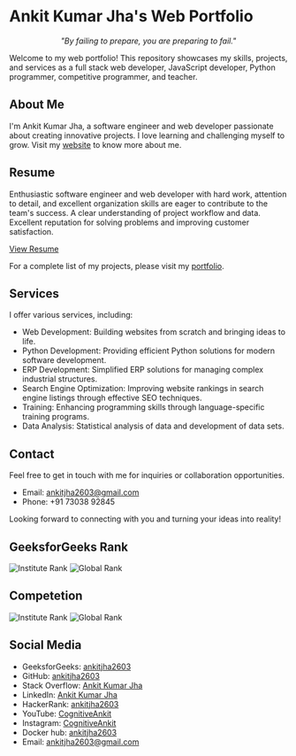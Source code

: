 # Ankit Kumar Jha's Web Portfolio

<p align="center">
  <em>"By failing to prepare, you are preparing to fail."</em>
</p>

Welcome to my web portfolio! This repository showcases my skills, projects, and services as a full stack web developer, JavaScript developer, Python programmer, competitive programmer, and teacher.

## About Me

I'm Ankit Kumar Jha, a software engineer and web developer passionate about creating innovative projects. I love learning and challenging myself to grow. Visit my [website](https://ankitjha2603.github.io) to know more about me.

## Resume

Enthusiastic software engineer and web developer with hard work, attention to detail, and excellent organization skills are eager to contribute to the team's success. A clear understanding of project workflow and data. Excellent reputation for solving problems and improving customer satisfaction.

[View Resume](https://ankitjha2603.github.io/resume)

<!--
## Projects

This portfolio features a collection of my projects, including:

- Play Connect: A dual-player game using ReactJS and Firebase.
- Tenie: A full stack ERP solution developed with Laravel.
- Hotstar Clone: A front-end website resembling the Hotstar streaming platform.
- Alarm Clock: An alarm clock application created with ReactJS.
- Snake Game: A progressive web app implementation of the classic Snake game.
- Algorithm Visualizer: A web-based tool for visualizing algorithms.
- Advance Web Scraper Amazon: Python-based web scraping solution for Amazon.

-->

For a complete list of my projects, please visit my [portfolio](https://ankitjha2603.github.io).

## Services

I offer various services, including:

- Web Development: Building websites from scratch and bringing ideas to life.
- Python Development: Providing efficient Python solutions for modern software development.
- ERP Development: Simplified ERP solutions for managing complex industrial structures.
- Search Engine Optimization: Improving website rankings in search engine listings through effective SEO techniques.
- Training: Enhancing programming skills through language-specific training programs.
- Data Analysis: Statistical analysis of data and development of data sets.

## Contact

Feel free to get in touch with me for inquiries or collaboration opportunities.

- Email: ankitjha2603@gmail.com
- Phone: +91 73038 92845

Looking forward to connecting with you and turning your ideas into reality!

## GeeksforGeeks Rank

<p >
  <img src="https://img.shields.io/badge/Institute%20Rank-1st-brightgreen" alt="Institute Rank">
  <img src="https://img.shields.io/badge/Global%20Rank-96th-brightgreen" alt="Global Rank">
</p>

## Competetion

<p>
  <img src="https://img.shields.io/badge/TCS%20Codevita-1314th-blue" alt="Institute Rank">
  <img src="https://img.shields.io/badge/Google%20Code-1416th-blue" alt="Global Rank">
</p>

## Social Media

- GeeksforGeeks: [ankitjha2603](https://auth.geeksforgeeks.org/user/ankitjha2603)
- GitHub: [ankitjha2603](https://github.com/ankitjha2603)
- Stack Overflow: [Ankit Kumar Jha](https://stackoverflow.com/users/17047946/ankit-kumar-jha)
- LinkedIn: [Ankit Kumar Jha](https://www.linkedin.com/in/ankitjha2603)
- HackerRank: [ankitjha2603](https://www.hackerrank.com/ankitjha2603)
- YouTube: [CognitiveAnkit](https://www.youtube.com/@CognitiveAnkit)
- Instagram: [CognitiveAnkit](https://www.instagram.com/cognitiveAnkit/)
- Docker hub: [ankitjha2603](https://hub.docker.com/u/ankitjha2603)
- Email: [ankitjha2603@gmail.com](mailto:ankitjha2603@gmail.com)
